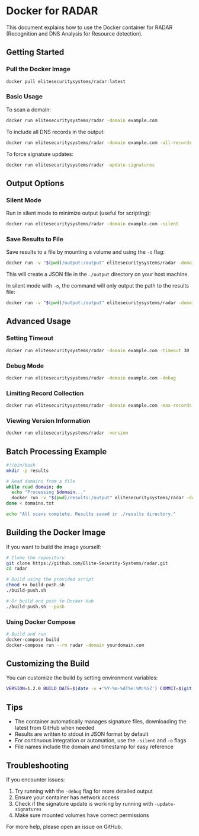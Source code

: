 # Docker for RADAR

This document explains how to use the Docker container for RADAR (Recognition and DNS Analysis for Resource detection).

## Getting Started

### Pull the Docker Image

```bash
docker pull elitesecuritysystems/radar:latest
```

### Basic Usage

To scan a domain:

```bash
docker run elitesecuritysystems/radar -domain example.com
```

To include all DNS records in the output:

```bash
docker run elitesecuritysystems/radar -domain example.com -all-records
```

To force signature updates:

```bash
docker run elitesecuritysystems/radar -update-signatures
```

## Output Options

### Silent Mode

Run in silent mode to minimize output (useful for scripting):

```bash
docker run elitesecuritysystems/radar -domain example.com -silent
```

### Save Results to File

Save results to a file by mounting a volume and using the `-o` flag:

```bash
docker run -v "$(pwd)/output:/output" elitesecuritysystems/radar -domain example.com -o /output
```

This will create a JSON file in the `./output` directory on your host machine.

In silent mode with `-o`, the command will only output the path to the results file:

```bash
docker run -v "$(pwd)/output:/output" elitesecuritysystems/radar -domain example.com -o /output -silent
```

## Advanced Usage

### Setting Timeout

```bash
docker run elitesecuritysystems/radar -domain example.com -timeout 30
```

### Debug Mode

```bash
docker run elitesecuritysystems/radar -domain example.com -debug
```

### Limiting Record Collection

```bash
docker run elitesecuritysystems/radar -domain example.com -max-records 2000
```

### Viewing Version Information

```bash
docker run elitesecuritysystems/radar -version
```

## Batch Processing Example

```bash
#!/bin/bash
mkdir -p results

# Read domains from a file
while read domain; do
  echo "Processing $domain..."
  docker run -v "$(pwd)/results:/output" elitesecuritysystems/radar -domain "$domain" -o /output -silent
done < domains.txt

echo "All scans complete. Results saved in ./results directory."
```

## Building the Docker Image

If you want to build the image yourself:

```bash
# Clone the repository
git clone https://github.com/Elite-Security-Systems/radar.git
cd radar

# Build using the provided script
chmod +x build-push.sh
./build-push.sh

# Or build and push to Docker Hub
./build-push.sh --push
```

### Using Docker Compose

```bash
# Build and run
docker-compose build
docker-compose run --rm radar -domain yourdomain.com
```

## Customizing the Build

You can customize the build by setting environment variables:

```bash
VERSION=1.2.0 BUILD_DATE=$(date -u +'%Y-%m-%dT%H:%M:%SZ') COMMIT=$(git rev-parse --short HEAD) docker-compose build
```

## Tips

- The container automatically manages signature files, downloading the latest from GitHub when needed
- Results are written to stdout in JSON format by default
- For continuous integration or automation, use the `-silent` and `-o` flags
- File names include the domain and timestamp for easy reference

## Troubleshooting

If you encounter issues:

1. Try running with the `-debug` flag for more detailed output
2. Ensure your container has network access
3. Check if the signature update is working by running with `-update-signatures`
4. Make sure mounted volumes have correct permissions

For more help, please open an issue on GitHub.
